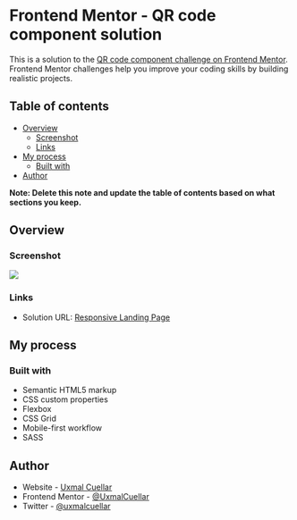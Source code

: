 # Frontend Mentor - QR code component solution

This is a solution to the [QR code component challenge on Frontend Mentor](https://www.frontendmentor.io/challenges/qr-code-component-iux_sIO_H). Frontend Mentor challenges help you improve your coding skills by building realistic projects.

## Table of contents

- [Overview](#overview)
  - [Screenshot](#screenshot)
  - [Links](#links)
- [My process](#my-process)
  - [Built with](#built-with)
- [Author](#author)

**Note: Delete this note and update the table of contents based on what sections you keep.**

## Overview

### Screenshot

![](<design/Screenshot\ 2025-06-24\ at\ 10-30-46\ Frontend\ Mentor\ QR\ code\ component.png>)

### Links

- Solution URL: [Responsive Landing Page](https://uxmalcuellar.github.io/responsive-landing-page-frontend-mentor/)

## My process

### Built with

- Semantic HTML5 markup
- CSS custom properties
- Flexbox
- CSS Grid
- Mobile-first workflow
- SASS

## Author

- Website - [Uxmal Cuellar](https://uxmalcuellar.com)
- Frontend Mentor - [@UxmalCuellar](https://www.frontendmentor.io/profile/uxmalcuellar)
- Twitter - [@uxmalcuellar](https://www.twitter.com/uxmalcuellar)
